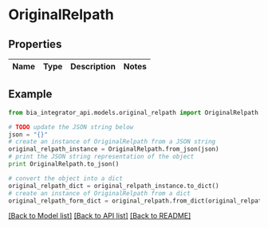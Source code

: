# OriginalRelpath


## Properties
Name | Type | Description | Notes
------------ | ------------- | ------------- | -------------

## Example

```python
from bia_integrator_api.models.original_relpath import OriginalRelpath

# TODO update the JSON string below
json = "{}"
# create an instance of OriginalRelpath from a JSON string
original_relpath_instance = OriginalRelpath.from_json(json)
# print the JSON string representation of the object
print OriginalRelpath.to_json()

# convert the object into a dict
original_relpath_dict = original_relpath_instance.to_dict()
# create an instance of OriginalRelpath from a dict
original_relpath_form_dict = original_relpath.from_dict(original_relpath_dict)
```
[[Back to Model list]](../README.md#documentation-for-models) [[Back to API list]](../README.md#documentation-for-api-endpoints) [[Back to README]](../README.md)


